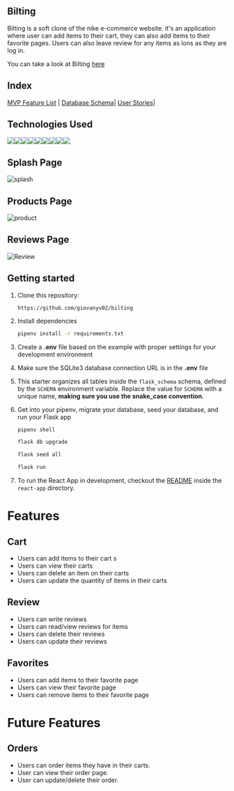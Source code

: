 ## Bilting
Bilting is a soft clone of the nike e-commerce website. it's an application where user can add items to their cart, they can also add items to their favorite pages. Users can also leave review for any items as lons as they are log in. 

You can take a look at Bilting [here](https://bilting.onrender.com)

## Index
[MVP Feature List](https://github.com/giovanyv02/bilting/wiki/MVP-Feature-List) |
[Database Schema](https://github.com/giovanyv02/bilting/wiki/Bilting-diagram)|
[User Stories](https://github.com/giovanyv02/bilting/wiki/User-Stories)|

## Technologies Used
<img src ="https://img.shields.io/badge/Python-3776AB?style=for-the-badge&logo=python&logoColor=white"/><img src="https://img.shields.io/badge/JavaScript-323330?style=for-the-badge&logo=javascript&logoColor=F7DF1E" /><img src="https://img.shields.io/badge/Node.js-339933?style=for-the-badge&logo=nodedotjs&logoColor=white" /><img src="https://img.shields.io/badge/PostgreSQL-316192?style=for-the-badge&logo=postgresql&logoColor=white" /><img src="https://img.shields.io/badge/HTML5-E34F26?style=for-the-badge&logo=html5&logoColor=white" /><img src="https://img.shields.io/badge/CSS3-1572B6?style=for-the-badge&logo=css3&logoColor=white" /><img src="https://img.shields.io/badge/React-20232A?style=for-the-badge&logo=react&logoColor=61DAFB" /><img src="https://img.shields.io/badge/Redux-593D88?style=for-the-badge&logo=redux&logoColor=white" /><img src="https://img.shields.io/badge/GitHub-100000?style=for-the-badge&logo=github&logoColor=white" />

## Splash Page
![splash](https://cdn.discordapp.com/attachments/1130957424296198224/1134283239683534930/Screenshot_58.png)

## Products Page
![product](https://cdn.discordapp.com/attachments/1130957424296198224/1140601633231884339/Screenshot_61.png)

## Reviews Page
![Review](https://cdn.discordapp.com/attachments/1130957424296198224/1140601632984403978/Screenshot_62.png)

## Getting started
1. Clone this repository:


   `
      https://github.com/giovanyv02/bilting
   `

3. Install dependencies

      ```bash
      pipenv install -r requirements.txt
      ```

4. Create a **.env** file based on the example with proper settings for your
   development environment

5. Make sure the SQLite3 database connection URL is in the **.env** file

6. This starter organizes all tables inside the `flask_schema` schema, defined
   by the `SCHEMA` environment variable.  Replace the value for
   `SCHEMA` with a unique name, **making sure you use the snake_case
   convention**.

7. Get into your pipenv, migrate your database, seed your database, and run your Flask app

   ```bash
   pipenv shell
   ```

   ```bash
   flask db upgrade
   ```

   ```bash
   flask seed all
   ```

   ```bash
   flask run
   ```

8. To run the React App in development, checkout the [README](./react-app/README.md) inside the `react-app` directory.

# Features

## Cart
* Users can add items to their cart s
* Users can view their carts
* Users can delete an item on their carts
* Users can update the quantity of items in their carts 

## Review
* Users can write reviews
* Users can read/view reviews for items
* Users can delete their reviews
* Users can update their reviews

## Favorites
* Users can add items to their favorite page
* Users can view their favorite page
* Users can remove items to their favorite page

# Future Features

## Orders
* Users can order items they have in their carts.
* User can view their order page.
* User can update/delete their order. 


  
